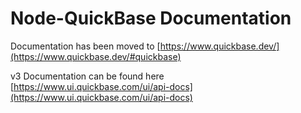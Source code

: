 # Node-QuickBase Documentation

Documentation has been moved to [https://www.quickbase.dev/](https://www.quickbase.dev/#quickbase)

v3 Documentation can be found here [https://www.ui.quickbase.com/ui/api-docs](https://www.ui.quickbase.com/ui/api-docs)
